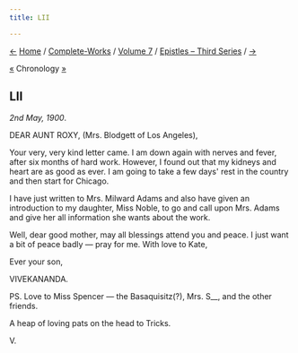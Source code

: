 ```yaml
---
title: LII

---
```

<div>

[←](51_mr_leggett.htm) [Home](../../../index.htm) /
[Complete-Works](../../complete_works.htm) / [Volume
7](../volume_7_contents.htm) / [Epistles – Third
Series](epistles_third_series_contents.htm) / [→](53_alberta.htm)

  

[«](../../volume_8/epistles_fourth_series/178_mary.htm) Chronology
[»](../../volume_8/epistles_fourth_series/179_nivedita.htm)

## LII

*2nd May, 1900*.

DEAR AUNT ROXY, (Mrs. Blodgett of Los Angeles),

Your very, very kind letter came. I am down again with nerves and fever,
after six months of hard work. However, I found out that my kidneys and
heart are as good as ever. I am going to take a few days' rest in the
country and then start for Chicago.

  
I have just written to Mrs. Milward Adams and also have given an
introduction to my daughter, Miss Noble, to go and call upon Mrs. Adams
and give her all information she wants about the work.

 

Well, dear good mother, may all blessings attend you and peace. I just
want a bit of peace badly — pray for me. With love to Kate, 

Ever your son,

VIVEKANANDA.

  
PS. Love to Miss Spencer — the Basaquisitz(?), Mrs. S\_\_, and the other
friends.

A heap of loving pats on the head to Tricks.

V.

</div>
